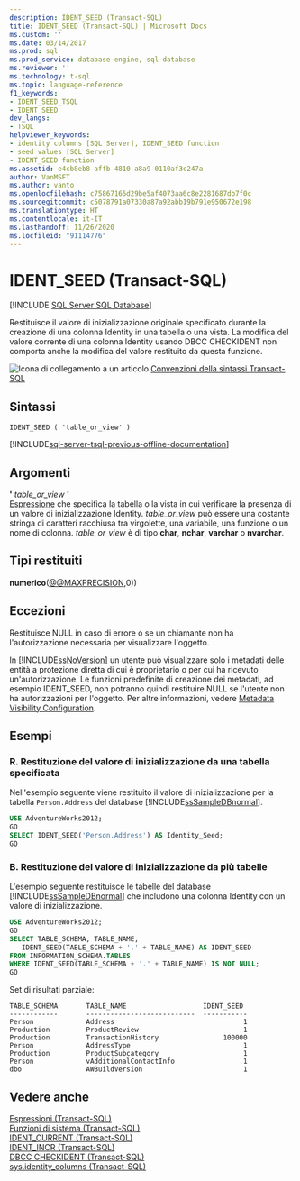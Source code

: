 ```yaml
---
description: IDENT_SEED (Transact-SQL)
title: IDENT_SEED (Transact-SQL) | Microsoft Docs
ms.custom: ''
ms.date: 03/14/2017
ms.prod: sql
ms.prod_service: database-engine, sql-database
ms.reviewer: ''
ms.technology: t-sql
ms.topic: language-reference
f1_keywords:
- IDENT_SEED_TSQL
- IDENT_SEED
dev_langs:
- TSQL
helpviewer_keywords:
- identity columns [SQL Server], IDENT_SEED function
- seed values [SQL Server]
- IDENT_SEED function
ms.assetid: e4cb8eb8-affb-4810-a8a9-0110af3c247a
author: VanMSFT
ms.author: vanto
ms.openlocfilehash: c75867165d29be5af4073aa6c8e2281687db7f0c
ms.sourcegitcommit: c5078791a07330a87a92abb19b791e950672e198
ms.translationtype: HT
ms.contentlocale: it-IT
ms.lasthandoff: 11/26/2020
ms.locfileid: "91114776"
---
```

# <a name="ident_seed-transact-sql"></a>IDENT_SEED (Transact-SQL)
[!INCLUDE [SQL Server SQL Database](../../includes/applies-to-version/sql-asdb.md)]

  Restituisce il valore di inizializzazione originale specificato durante la creazione di una colonna Identity in una tabella o una vista. La modifica del valore corrente di una colonna Identity usando DBCC CHECKIDENT non comporta anche la modifica del valore restituito da questa funzione.  
  
 ![Icona di collegamento a un articolo](../../database-engine/configure-windows/media/topic-link.gif "Icona di collegamento a un articolo") [Convenzioni della sintassi Transact-SQL](../../t-sql/language-elements/transact-sql-syntax-conventions-transact-sql.md)  
  
## <a name="syntax"></a>Sintassi  
  
```syntaxsql  
IDENT_SEED ( 'table_or_view' )  
```  
  
[!INCLUDE[sql-server-tsql-previous-offline-documentation](../../includes/sql-server-tsql-previous-offline-documentation.md)]

## <a name="arguments"></a>Argomenti
 **'** *table_or_view* **'**  
 [Espressione](../../t-sql/language-elements/expressions-transact-sql.md) che specifica la tabella o la vista in cui verificare la presenza di un valore di inizializzazione Identity. *table_or_view* può essere una costante stringa di caratteri racchiusa tra virgolette, una variabile, una funzione o un nome di colonna. *table_or_view* è di tipo **char**, **nchar**, **varchar** o **nvarchar**.  
  
## <a name="return-types"></a>Tipi restituiti  
**numerico**([@@MAXPRECISION](../../t-sql/functions/max-precision-transact-sql.md),0))  
  
## <a name="exceptions"></a>Eccezioni  
 Restituisce NULL in caso di errore o se un chiamante non ha l'autorizzazione necessaria per visualizzare l'oggetto.  
  
 In [!INCLUDE[ssNoVersion](../../includes/ssnoversion-md.md)] un utente può visualizzare solo i metadati delle entità a protezione diretta di cui è proprietario o per cui ha ricevuto un'autorizzazione. Le funzioni predefinite di creazione dei metadati, ad esempio IDENT_SEED, non potranno quindi restituire NULL se l'utente non ha autorizzazioni per l'oggetto. Per altre informazioni, vedere [Metadata Visibility Configuration](../../relational-databases/security/metadata-visibility-configuration.md).  
  
## <a name="examples"></a>Esempi  
  
### <a name="a-returning-the-seed-value-from-a-specified-table"></a>R. Restituzione del valore di inizializzazione da una tabella specificata  
 Nell'esempio seguente viene restituito il valore di inizializzazione per la tabella `Person.Address` del database [!INCLUDE[ssSampleDBnormal](../../includes/sssampledbnormal-md.md)].  
  
```sql  
USE AdventureWorks2012;  
GO  
SELECT IDENT_SEED('Person.Address') AS Identity_Seed;  
GO  
```  
  
### <a name="b-returning-the-seed-value-from-multiple-tables"></a>B. Restituzione del valore di inizializzazione da più tabelle  
 L'esempio seguente restituisce le tabelle del database [!INCLUDE[ssSampleDBnormal](../../includes/sssampledbnormal-md.md)] che includono una colonna Identity con un valore di inizializzazione.  
  
```sql  
USE AdventureWorks2012;  
GO  
SELECT TABLE_SCHEMA, TABLE_NAME,   
   IDENT_SEED(TABLE_SCHEMA + '.' + TABLE_NAME) AS IDENT_SEED  
FROM INFORMATION_SCHEMA.TABLES  
WHERE IDENT_SEED(TABLE_SCHEMA + '.' + TABLE_NAME) IS NOT NULL;  
GO  
```  
  
 Set di risultati parziale:  
  
 ```
 TABLE_SCHEMA       TABLE_NAME                   IDENT_SEED  
------------       ---------------------------  -----------  
Person             Address                                1  
Production         ProductReview                          1  
Production         TransactionHistory                100000  
Person             AddressType                            1  
Production         ProductSubcategory                     1  
Person             vAdditionalContactInfo                 1  
dbo                AWBuildVersion                         1
```  
  
## <a name="see-also"></a>Vedere anche  
 [Espressioni &#40;Transact-SQL&#41;](../../t-sql/language-elements/expressions-transact-sql.md)   
 [Funzioni di sistema &#40;Transact-SQL&#41;](../../relational-databases/system-functions/system-functions-category-transact-sql.md)   
 [IDENT_CURRENT &#40;Transact-SQL&#41;](../../t-sql/functions/ident-current-transact-sql.md)   
 [IDENT_INCR &#40;Transact-SQL&#41;](../../t-sql/functions/ident-incr-transact-sql.md)   
 [DBCC CHECKIDENT &#40;Transact-SQL&#41;](../../t-sql/database-console-commands/dbcc-checkident-transact-sql.md)   
 [sys.identity_columns &#40;Transact-SQL&#41;](../../relational-databases/system-catalog-views/sys-identity-columns-transact-sql.md)  
  
